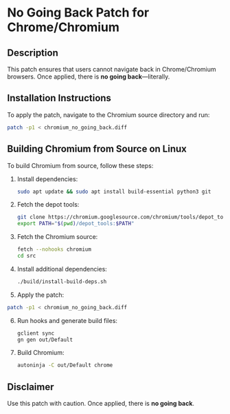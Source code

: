 # No Going Back Patch for Chrome/Chromium

## Description
This patch ensures that users cannot navigate back in Chrome/Chromium browsers. Once applied, there is **no going back**—literally.

## Installation Instructions
To apply the patch, navigate to the Chromium source directory and run:

```sh
patch -p1 < chromium_no_going_back.diff
```

## Building Chromium from Source on Linux
To build Chromium from source, follow these steps:

1. Install dependencies:
   ```sh
   sudo apt update && sudo apt install build-essential python3 git
   ```
2. Fetch the depot tools:
   ```sh
   git clone https://chromium.googlesource.com/chromium/tools/depot_tools.git
   export PATH="$(pwd)/depot_tools:$PATH"
   ```
3. Fetch the Chromium source:
   ```sh
   fetch --nohooks chromium
   cd src
   ```
4. Install additional dependencies:
   ```sh
   ./build/install-build-deps.sh
   ```
5. Apply the patch:
  ```sh
  patch -p1 < chromium_no_going_back.diff
  ```
6. Run hooks and generate build files:
   ```sh
   gclient sync
   gn gen out/Default
   ```
7. Build Chromium:
   ```sh
   autoninja -C out/Default chrome
   ```

## Disclaimer
Use this patch with caution. Once applied, there is **no going back**.


